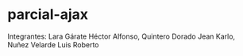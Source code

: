 ﻿# parcial-ajax
Integrantes:
Lara Gárate Héctor Alfonso,
Quintero Dorado Jean Karlo,
Nuñez Velarde Luis Roberto
